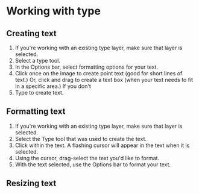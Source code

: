 # Working with type

## Creating text

1. If you're working with an existing type layer, make sure that layer is selected. 
2. Select a type tool.
3. In the Options bar, select formatting options for your text. 
4. Click once on the image to create point text (good for short lines of text.) Or, click and drag to create a text box (when your text needs to fit in a specific area.) If you don't 
5. Type to create text.

## Formatting text

1. If you're working with an existing type layer, make sure that layer is selected.
2. Select the Type tool that was used to create the text.
3. Click within the text. A flashing cursor will appear in the text when it is selected.
4. Using the cursor, drag-select the text you'd like to format.
5. With the text selected, use the Options bar to format your text.

## Resizing text


